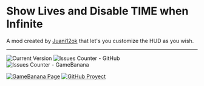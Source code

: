 # Show Lives and Disable TIME when Infinite
A mod created by [Juani12ok](https://gamebanana.com/members/2105843) that let's you customize the HUD as you wish.
***
![Current Version](https://img.shields.io/badge/Version-1.2-green)
![Issues Counter - GitHub](https://img.shields.io/github/issues/Juani12ok/time-n-hud?logo=GitHub&logoColor=FFFFFF.svg)
![Issues Counter - GameBanana](https://img.shields.io/badge/issues-0%20open-00cf00?logo=GameBanana&logoColor=yellow)

<!-- [<img src="https://raw.githubusercontent.com/Juani12ok/Non-Trash-Stuff/refs/heads/discord-and-gb/images.gamebanana.com/static/svg/custom/banana.svg" alt="GameBanana Page" width="10" height="10"> ← Main Mod](https://gamebanana.com/mods/561987) -->
[![GameBanana Page](https://img.shields.io/badge/Main%20Mod-Active-green?logo=GameBanana&logoColor=yellow)](https://gamebanana.com/mods/561987)
[![GitHub Proyect](https://img.shields.io/badge/proyect-Todo-000000?logo=github&logoColor=ffffff)](https://github.com/users/Juani12ok/projects/3)